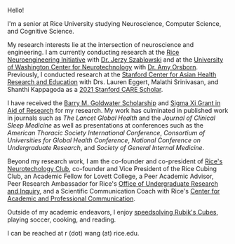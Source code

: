 <!-- ---
permalink: /
title: "About"
excerpt: "About me"
author_profile: true
redirect_from: 
  - /about/
  - /about.html
--- -->


<!-- previous bio (config):  "Neuroscience, Computer Science, Cognitive Science @ Rice | Goldwater 2023 | Stanford CARE Scholar 2021 | he/him/his" -->

Hello! 

I'm a senior at Rice University studying Neuroscience, Computer Science, and Cognitive Science. 

My research interests lie at the intersection of neuroscience and engineering. I am currently conducting research at the [Rice Neuroengineering Initiative](https://neuroengineering.rice.edu/) with [Dr. Jerzy Szablowski](https://www.szablowskilab.org/) and at the [University of Washington Center for Neurotechnology](http://faculty.washington.edu/aorsborn/research.html) with [Dr. Amy Orsborn](http://faculty.washington.edu/aorsborn/research.html). Previously, I conducted research at the [Stanford Center for Asian Health Research and Education](https://med.stanford.edu/care.html) with Drs. Lauren Eggert, Malathi Srinivasan, and Shanthi Kappagoda as a [2021 Stanford CARE Scholar](https://med.stanford.edu/care/education/care-scholars/care-scholars-alumni.html).

I have received the [Barry M. Goldwater Scholarship](https://goldwaterscholarship.gov/) and [Sigma Xi Grant in Aid of Research](https://www.sigmaxi.org/programs/grants-in-aid-of-research) for my research. My work has culminated in published work in journals such as _The Lancet Global Health_ and the _Journal of Clinical Sleep Medicine_ as well as presentations at conferences such as the _American Thoracic Society International Conference_, _Consortium of Universities for Global Health Conference_, _National Conference on Undergraduate Research_, and _Society of General Internal Medicine_.

Beyond my research work, I am the co-founder and co-president of [Rice's Neurotechology Club](http://neurotech.rice.edu/), co-founder and Vice President of the Rice Cubing Club, an Academic Fellow for Lovett College, a Peer Academic Advisor, Peer Research Ambassador for Rice's [Office of Undergraduate Research and Inquiry](https://ouri.rice.edu/), and a Scientific Communication Coach with Rice's [Center for Academic and Professional Communication](https://pwc.rice.edu/center-academic-and-professional-communication).

Outside of my academic endeavors, I enjoy [speedsolving Rubik's Cubes](https://www.worldcubeassociation.org/persons/2019WANG86), playing soccer, cooking, and reading.

I can be reached at r (dot) wang (at) rice.edu. 
